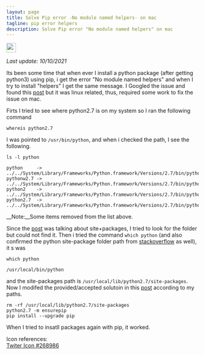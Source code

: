```yaml
---
layout: page
title: Solve Pip error -No module named helpers- on mac
tagline: pip error helpers
description: Solve Pip error "No module named helpers" on mac
---
```


<a href="https://twitter.com/intent/tweet?text=Solve%20Pip%20error%20-No%20module%20named%20helpers-%20on%20mac%20https://mnahmad.github.io/scriptndebug/pages/python/pip-issue.md%20@mnabiahmad"><img src="https://mnahmad.github.io/scriptndebug/twiter-icon-15.jpg" height="25" width="25"></a>

*Last update: 10/10/2021*

Its been some time that when ever I install a python package (after getting python3) using pip, i get the error "No module named helpers" and when I try to install "helpers" I get the same message. I Googled the issue and found this [post](https://stackoverflow.com/questions/55069451/pip-error-importerror-no-module-named-helpers) but it was linux related, thus, required some work to fix the issue on mac.

Firts I tried to see where python2.7 is on my system so I ran the following command

```
whereis python2.7
```

I was pointed to `/usr/bin/python`, and when i checked the path, I see the following.


```
ls -l python

python     -> ../../System/Library/Frameworks/Python.framework/Versions/2.7/bin/python2.7
pythonw2.7 -> ../../System/Library/Frameworks/Python.framework/Versions/2.7/bin/pythonw2.7
python2    -> ../../System/Library/Frameworks/Python.framework/Versions/2.7/bin/python2.7
python2.7  -> ../../System/Library/Frameworks/Python.framework/Versions/2.7/bin/python2.7
```

__Note:__Some items removed from the list above.  

Since the [post](https://stackoverflow.com/questions/55069451/pip-error-importerror-no-module-named-helpers) was talking about site+packages, I tried to look for the folder but could not find it. Then i tried the command `which python` (and also confirmed the python site-package folder path from [stackoverflow](
https://stackoverflow.com/questions/122327/how-do-i-find-the-location-of-my-python-site-packages-directory) as well), it s was

```
which python

/usr/local/bin/python

```

and the site-packages path is `/usr/local/lib/python2.7/site-packages`. Now I modifed the provided/accepted solutoin in this [post](https://stackoverflow.com/questions/55069451/pip-error-importerror-no-module-named-helpers) according to my paths.

```
rm -rf /usr/local/lib/python2.7/site-packages
python2.7 -m ensurepip
pip install --upgrade pip

```

When I tried to insatll packages again with pip, it worked.

Icon references:<br>
<a href="https://icon-library.net/icon/twiter-icon-15.html">Twiter Icon #268986</a>
